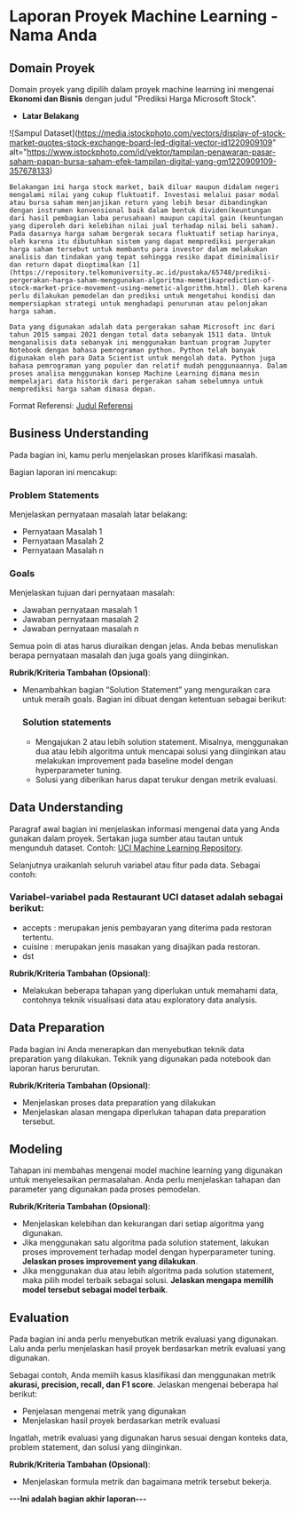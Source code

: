 # Laporan Proyek Machine Learning - Nama Anda

## Domain Proyek

Domain proyek yang dipilih dalam proyek machine learning ini mengenai **Ekonomi dan Bisnis** dengan judul "Prediksi Harga Microsoft Stock".

- **Latar Belakang**

![Sampul Dataset](https://media.istockphoto.com/vectors/display-of-stock-market-quotes-stock-exchange-board-led-digital-vector-id1220909109" alt="https://www.istockphoto.com/id/vektor/tampilan-penawaran-pasar-saham-papan-bursa-saham-efek-tampilan-digital-yang-gm1220909109-357678133)

    Belakangan ini harga stock market, baik diluar maupun didalam negeri mengalami nilai yang cukup fluktuatif. Investasi melalui pasar modal atau bursa saham menjanjikan return yang lebih besar dibandingkan dengan instrumen konvensional baik dalam bentuk dividen(keuntungan dari hasil pembagian laba perusahaan) maupun capital gain (keuntungan yang diperoleh dari kelebihan nilai jual terhadap nilai beli saham). Pada dasarnya harga saham bergerak secara fluktuatif setiap harinya, oleh karena itu dibutuhkan sistem yang dapat memprediksi pergerakan harga saham tersebut untuk membantu para investor dalam melakukan analisis dan tindakan yang tepat sehingga resiko dapat diminimalisir dan return dapat dioptimalkan [1](https://repository.telkomuniversity.ac.id/pustaka/65748/prediksi-pergerakan-harga-saham-menggunakan-algoritma-memetikaprediction-of-stock-market-price-movement-using-memetic-algorithm.html). Oleh karena perlu dilakukan pemodelan dan prediksi untuk mengetahui kondisi dan mempersiapkan strategi untuk menghadapi penurunan atau pelonjakan harga saham.
    
    Data yang digunakan adalah data pergerakan saham Microsoft inc dari tahun 2015 sampai 2021 dengan total data sebanyak 1511 data. Untuk menganalisis data sebanyak ini menggunakan bantuan program Jupyter Notebook dengan bahasa pemrograman python. Python telah banyak digunakan oleh para Data Scientist untuk mengolah data. Python juga bahasa pemrograman yang populer dan relatif mudah penggunaannya. Dalam proses analisa menggunakan konsep Machine Learning dimana mesin mempelajari data historik dari pergerakan saham sebelumnya untuk memprediksi harga saham dimasa depan.
  
  Format Referensi: [Judul Referensi](https://scholar.google.com/) 

## Business Understanding

Pada bagian ini, kamu perlu menjelaskan proses klarifikasi masalah.

Bagian laporan ini mencakup:

### Problem Statements

Menjelaskan pernyataan masalah latar belakang:
- Pernyataan Masalah 1
- Pernyataan Masalah 2
- Pernyataan Masalah n

### Goals

Menjelaskan tujuan dari pernyataan masalah:
- Jawaban pernyataan masalah 1
- Jawaban pernyataan masalah 2
- Jawaban pernyataan masalah n

Semua poin di atas harus diuraikan dengan jelas. Anda bebas menuliskan berapa pernyataan masalah dan juga goals yang diinginkan.

**Rubrik/Kriteria Tambahan (Opsional)**:
- Menambahkan bagian “Solution Statement” yang menguraikan cara untuk meraih goals. Bagian ini dibuat dengan ketentuan sebagai berikut: 

    ### Solution statements
    - Mengajukan 2 atau lebih solution statement. Misalnya, menggunakan dua atau lebih algoritma untuk mencapai solusi yang diinginkan atau melakukan improvement pada baseline model dengan hyperparameter tuning.
    - Solusi yang diberikan harus dapat terukur dengan metrik evaluasi.

## Data Understanding
Paragraf awal bagian ini menjelaskan informasi mengenai data yang Anda gunakan dalam proyek. Sertakan juga sumber atau tautan untuk mengunduh dataset. Contoh: [UCI Machine Learning Repository](https://archive.ics.uci.edu/ml/datasets/Restaurant+%26+consumer+data).

Selanjutnya uraikanlah seluruh variabel atau fitur pada data. Sebagai contoh:  

### Variabel-variabel pada Restaurant UCI dataset adalah sebagai berikut:
- accepts : merupakan jenis pembayaran yang diterima pada restoran tertentu.
- cuisine : merupakan jenis masakan yang disajikan pada restoran.
- dst

**Rubrik/Kriteria Tambahan (Opsional)**:
- Melakukan beberapa tahapan yang diperlukan untuk memahami data, contohnya teknik visualisasi data atau exploratory data analysis.

## Data Preparation
Pada bagian ini Anda menerapkan dan menyebutkan teknik data preparation yang dilakukan. Teknik yang digunakan pada notebook dan laporan harus berurutan.

**Rubrik/Kriteria Tambahan (Opsional)**: 
- Menjelaskan proses data preparation yang dilakukan
- Menjelaskan alasan mengapa diperlukan tahapan data preparation tersebut.

## Modeling
Tahapan ini membahas mengenai model machine learning yang digunakan untuk menyelesaikan permasalahan. Anda perlu menjelaskan tahapan dan parameter yang digunakan pada proses pemodelan.

**Rubrik/Kriteria Tambahan (Opsional)**: 
- Menjelaskan kelebihan dan kekurangan dari setiap algoritma yang digunakan.
- Jika menggunakan satu algoritma pada solution statement, lakukan proses improvement terhadap model dengan hyperparameter tuning. **Jelaskan proses improvement yang dilakukan**.
- Jika menggunakan dua atau lebih algoritma pada solution statement, maka pilih model terbaik sebagai solusi. **Jelaskan mengapa memilih model tersebut sebagai model terbaik**.

## Evaluation
Pada bagian ini anda perlu menyebutkan metrik evaluasi yang digunakan. Lalu anda perlu menjelaskan hasil proyek berdasarkan metrik evaluasi yang digunakan.

Sebagai contoh, Anda memiih kasus klasifikasi dan menggunakan metrik **akurasi, precision, recall, dan F1 score**. Jelaskan mengenai beberapa hal berikut:
- Penjelasan mengenai metrik yang digunakan
- Menjelaskan hasil proyek berdasarkan metrik evaluasi

Ingatlah, metrik evaluasi yang digunakan harus sesuai dengan konteks data, problem statement, dan solusi yang diinginkan.

**Rubrik/Kriteria Tambahan (Opsional)**: 
- Menjelaskan formula metrik dan bagaimana metrik tersebut bekerja.

**---Ini adalah bagian akhir laporan---**
